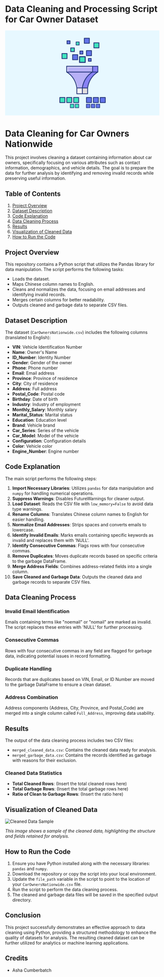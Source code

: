 # Data Cleaning and Processing Script for Car Owner Dataset
![datacleaning](datacleaning.jpg)

# Data Cleaning for Car Owners Nationwide

This project involves cleaning a dataset containing information about car owners, specifically focusing on various attributes such as contact information, demographics, and vehicle details. The goal is to prepare the data for further analysis by identifying and removing invalid records while preserving useful information.

## Table of Contents
1. [Project Overview](#project-overview)
2. [Dataset Description](#dataset-description)
3. [Code Explanation](#code-explanation)
4. [Data Cleaning Process](#data-cleaning-process)
5. [Results](#results)
6. [Visualization of Cleaned Data](#visualization-of-cleaned-data)
7. [How to Run the Code](#how-to-run-the-code)

## Project Overview

This repository contains a Python script that utilizes the Pandas library for data manipulation. The script performs the following tasks:
- Loads the dataset.
- Maps Chinese column names to English.
- Cleans and normalizes the data, focusing on email addresses and identifying invalid records.
- Merges certain columns for better readability.
- Outputs cleaned and garbage data to separate CSV files.

## Dataset Description

The dataset (`CarOwnersNationwide.csv`) includes the following columns (translated to English):
- **VIN**: Vehicle Identification Number
- **Name**: Owner's Name
- **ID_Number**: Identity Number
- **Gender**: Gender of the owner
- **Phone**: Phone number
- **Email**: Email address
- **Province**: Province of residence
- **City**: City of residence
- **Address**: Full address
- **Postal_Code**: Postal code
- **Birthday**: Date of birth
- **Industry**: Industry of employment
- **Monthly_Salary**: Monthly salary
- **Marital_Status**: Marital status
- **Education**: Education level
- **Brand**: Vehicle brand
- **Car_Series**: Series of the vehicle
- **Car_Model**: Model of the vehicle
- **Configuration**: Configuration details
- **Color**: Vehicle color
- **Engine_Number**: Engine number

## Code Explanation

The main script performs the following steps:

1. **Import Necessary Libraries**: Utilizes `pandas` for data manipulation and `numpy` for handling numerical operations.
2. **Suppress Warnings**: Disables FutureWarnings for cleaner output.
3. **Load Dataset**: Reads the CSV file with `low_memory=False` to avoid data type warnings.
4. **Rename Columns**: Translates Chinese column names to English for easier handling.
5. **Normalize Email Addresses**: Strips spaces and converts emails to lowercase.
6. **Identify Invalid Emails**: Marks emails containing specific keywords as invalid and replaces them with 'NULL'.
7. **Identify Consecutive Commas**: Flags rows with four consecutive commas.
8. **Remove Duplicates**: Moves duplicate records based on specific criteria to the garbage DataFrame.
9. **Merge Address Fields**: Combines address-related fields into a single column.
10. **Save Cleaned and Garbage Data**: Outputs the cleaned data and garbage records to separate CSV files.

## Data Cleaning Process

### Invalid Email Identification
Emails containing terms like "noemail" or "nomail" are marked as invalid. The script replaces these entries with 'NULL' for further processing.

### Consecutive Commas
Rows with four consecutive commas in any field are flagged for garbage data, indicating potential issues in record formatting.

### Duplicate Handling
Records that are duplicates based on VIN, Email, or ID Number are moved to the garbage DataFrame to ensure a clean dataset.

### Address Combination
Address components (Address, City, Province, and Postal_Code) are merged into a single column called `Full_Address`, improving data usability.

## Results

The output of the data cleaning process includes two CSV files:
- `merged_cleaned_data.csv`: Contains the cleaned data ready for analysis.
- `merged_garbage_data.csv`: Contains the records identified as garbage with reasons for their exclusion.

### Cleaned Data Statistics
- **Total Cleaned Rows**: (Insert the total cleaned rows here)
- **Total Garbage Rows**: (Insert the total garbage rows here)
- **Ratio of Clean to Garbage Rows**: (Insert the ratio here)

## Visualization of Cleaned Data

![Cleaned Data Sample](path/to/your/cleaned_data_sample.png)

*This image shows a sample of the cleaned data, highlighting the structure and fields retained for analysis.*

## How to Run the Code

1. Ensure you have Python installed along with the necessary libraries: `pandas` and `numpy`.
2. Download the repository or copy the script into your local environment.
3. Update the `file_path` variable in the script to point to the location of your `CarOwnersNationwide.csv` file.
4. Run the script to perform the data cleaning process.
5. The cleaned and garbage data files will be saved in the specified output directory.

## Conclusion

This project successfully demonstrates an effective approach to data cleaning using Python, providing a structured methodology to enhance the quality of datasets for analysis. The resulting cleaned dataset can be further utilized for analytics or machine learning applications.

## Credits
- Asha Cumberbatch
